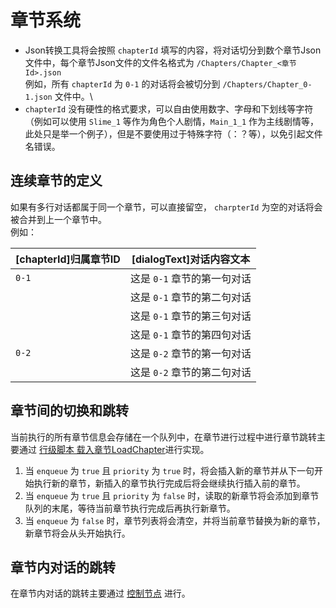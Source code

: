 # 章节系统

- Json转换工具将会按照 `chapterId` 填写的内容，将对话切分到数个章节Json文件中，每个章节Json文件的文件名格式为 `/Chapters/Chapter_<章节Id>.json`\
例如，所有 `chapterId` 为 `0-1` 的对话将会被切分到 `/Chapters/Chapter_0-1.json` 文件中。\
- `chapterId` 没有硬性的格式要求，可以自由使用数字、字母和下划线等字符（例如可以使用 `Slime_1` 等作为角色个人剧情，`Main_1_1` 作为主线剧情等，此处只是举一个例子），但是不要使用过于特殊字符（：？等），以免引起文件名错误。

## 连续章节的定义

如果有多行对话都属于同一个章节，可以直接留空， `charpterId` 为空的对话将会被合并到上一个章节中。\
例如：

| [chapterId]归属章节ID | [dialogText]对话内容文本 |
|-------------------|--------------------|
| `0-1`             | 这是 `0-1` 章节的第一句对话  |
|                   | 这是 `0-1` 章节的第二句对话  |
|                   | 这是 `0-1` 章节的第三句对话  |
|                   | 这是 `0-1` 章节的第四句对话  |
| `0-2`             | 这是 `0-2` 章节的第一句对话  |
|                   | 这是 `0-2` 章节的第二句对话  |


## 章节间的切换和跳转

当前执行的所有章节信息会存储在一个队列中，在章节进行过程中进行章节跳转主要通过 [行级脚本 载入章节LoadChapter](../scripts/line-scripts#loadchapter-载入章节)进行实现。

1. 当 `enqueue` 为 `true` 且 `priority` 为 `true` 时，将会插入新的章节并从下一句开始执行新的章节，新插入的章节执行完成后将会继续执行插入前的章节。
2. 当 `enqueue` 为 `true` 且 `priority` 为 `false` 时，读取的新章节将会添加到章节队列的末尾，等待当前章节执行完成后再执行新章节。
3. 当 `enqueue` 为 `false` 时，章节列表将会清空，并将当前章节替换为新的章节，新章节将会从头开始执行。

## 章节内对话的跳转

在章节内对话的跳转主要通过 [控制节点](../system/types-of-dialogue-node#控制节点) 进行。
